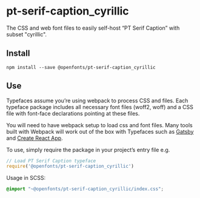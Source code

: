 
# pt-serif-caption_cyrillic

The CSS and web font files to easily self-host “PT Serif Caption” with subset "cyrillic".

## Install

`npm install --save @openfonts/pt-serif-caption_cyrillic`

## Use

Typefaces assume you’re using webpack to process CSS and files. Each typeface
package includes all necessary font files (woff2, woff) and a CSS file with
font-face declarations pointing at these files.

You will need to have webpack setup to load css and font files. Many tools built
with Webpack will work out of the box with Typefaces such as [Gatsby](https://github.com/gatsbyjs/gatsby)
and [Create React App](https://github.com/facebookincubator/create-react-app).

To use, simply require the package in your project’s entry file e.g.

```javascript
// Load PT Serif Caption typeface
require('@openfonts/pt-serif-caption_cyrillic')
```

Usage in SCSS:
```scss
@import "~@openfonts/pt-serif-caption_cyrillic/index.css";
```
